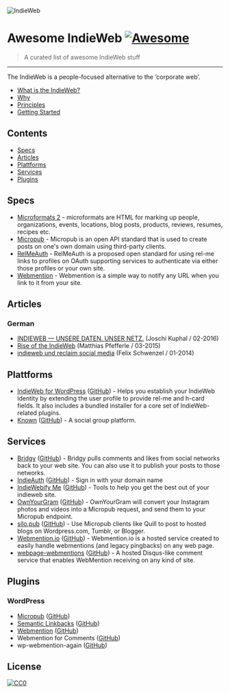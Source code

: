 ![IndieWeb](https://cdn.rawgit.com/pfefferle/awesome-indieweb/gh-pages/media/indieweb-logo.svg)

# Awesome IndieWeb [![Awesome](https://cdn.rawgit.com/sindresorhus/awesome/d7305f38d29fed78fa85652e3a63e154dd8e8829/media/badge.svg)](https://github.com/sindresorhus/awesome)

> A curated list of awesome IndieWeb stuff

---

The IndieWeb is a people-focused alternative to the ‘corporate web’.

>

* [What is the IndieWeb?](https://indieweb.org)
* [Why](https://indieweb.org/why)
* [Principles](https://indieweb.org/principles)
* [Getting Started](https://indieweb.org/Getting_Started)

## Contents

* [Specs](#specs)
* [Articles](#articles)
* [Plattforms](#plattforms)
* [Services](#services)
* [Plugins](#plugins)

## Specs

* [Microformats 2](http://microformats.org/wiki/microformats-2) - microformats are HTML for marking up people, organizations, events, locations, blog posts, products, reviews, resumes, recipes etc.
* [Micropub](https://micropub.net) - Micropub is an open API standard that is used to create posts on one's own domain using third-party clients.
* [RelMeAuth](http://microformats.org/wiki/RelMeAuth) - RelMeAuth is a proposed open standard for using rel-me links to profiles on OAuth supporting services to authenticate via either those profiles or your own site.
* [Webmention](https://webmention.net) - Webmention is a simple way to notify any URL when you link to it from your site.

## Articles

### German

* [INDIEWEB — UNSERE DATEN. UNSER NETZ.](http://nueww.de/blog/article/Post/show/indieweb-unsere-daten-unser-netz-96/d9b831d86e233f016654c5f4cf56618d/) (Joschi Kuphal / 02-2016)
* [Rise of the IndieWeb](http://screengui.de/26/indieweb) (Matthias Pfefferle / 03-2015)
* [indieweb und reclaim social media](http://wirres.net/article/articleview/7046/1/6/) (Felix Schwenzel / 01-2014)

## Plattforms

* [IndieWeb for WordPress](https://wordpress.org/plugins/indieweb/) ([GitHub](https://github.com/indieweb/wordpress-indieweb)) - Helps you establish your IndieWeb identity by extending the user profile to provide rel-me and h-card fields. It also includes a bundled installer for a core set of IndieWeb-related plugins.
* [Known](https://withknown.com) ([GitHub](https://github.com/idno/Known)) - A social group platform.

## Services

* [Bridgy](https://brid.gy) ([GitHub](https://github.com/snarfed/bridgy)) - Bridgy pulls comments and likes from social networks back to your web site. You can also use it to publish your posts to those networks.
* [IndieAuth](https://indieauth.com) ([GitHub](https://github.com/aaronpk/IndieAuth.com)) - Sign in with your domain name
* [IndieWebify Me](https://indiewebify.me) ([GitHub](https://github.com/indieweb/indiewebify-me/)) - Tools to help you get the best out of your indieweb site.
* [OwnYourGram](http://ownyourgram.com) ([GitHub](https://github.com/aaronpk/OwnYourGram)) - OwnYourGram will convert your Instagram photos and videos into a Micropub request, and send them to your Micropub endpoint.
* [silo.pub](https://silo.pub) ([GitHub](https://github.com/kylewm/silo.pub)) - Use Micropub clients like Quill to post to hosted blogs on Wordpress.com, Tumblr, or Blogger.
* [Webmention.io](https://webmention.io) ([GitHub](https://github.com/aaronpk/webmention.io)) - Webmention.io is a hosted service created to easily handle webmentions (and legacy pingbacks) on any web page.
* [webpage-webmentions](https://webmention.herokuapp.com) ([GitHub](https://github.com/voxpelli/webpage-webmentions)) - A hosted Disqus-like comment service that enables WebMention receiving on any kind of site.

## Plugins

### WordPress

* [Micropub](http://wordpress.org/plugins/micropub) ([GitHub](https://github.com/snarfed/wordpress-micropub))
* [Semantic Linkbacks](https://wordpress.org/plugins/semantic-linkbacks/) ([GitHub](https://github.com/pfefferle/wordpress-semantic-linkbacks))
* [Webmention](https://wordpress.org/plugins/webmention/) ([GitHub](https://github.com/pfefferle/wordpress-webmention))
* Webmention for Comments ([GitHub](https://github.com/pfefferle/wordpress-webmention-for-comments))
* wp-webmention-again ([GitHub](https://github.com/petermolnar/wp-webmention-again))

## License

[![CC0](http://mirrors.creativecommons.org/presskit/buttons/88x31/svg/cc-zero.svg)](https://creativecommons.org/publicdomain/zero/1.0/)
